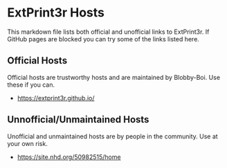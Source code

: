 # ExtPrint3r Hosts
This markdown file lists both official and unofficial links to ExtPrint3r. If GitHub pages are blocked you can try some of the links listed here.

## Official Hosts
Official hosts are trustworthy hosts and are maintained by Blobby-Boi. Use these if you can.
- https://extprint3r.github.io/

## Unnofficial/Unmaintained Hosts
Unofficial and unmaintained hosts are by people in the community. Use at your own risk. 
- https://site.nhd.org/50982515/home
